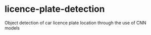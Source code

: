# licence-plate-detection
Object detection of car licence plate location through the use of CNN models
